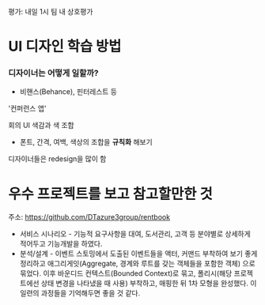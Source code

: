 평가: 내일 1시 팀 내 상호평가 

# UI 디자인 학습 방법 

### 디자이너는 어떻게 일할까?

- 비핸스(Behance), 핀터레스트 등 

'컨퍼런스 앱'

회의 UI 색감과 색 조합

- 폰트, 간격, 여백, 색상의 조합을 **규칙화** 해보기

디자이너들은 redesign을 많이 함 

# 우수 프로젝트를 보고 참고할만한 것
주소: https://github.com/DTazure3group/rentbook
- 서비스 시나리오 - 기능적 요구사항을 대여, 도서관리, 고객 등 분야별로 상세하게 적어두고 기능개발을 하였다.
- 분석/설계 - 이벤트 스토밍에서 도출된 이벤트들을 액터, 커맨드 부착하여 보기 좋게 정리하고 애그리게잇(Aggregate, 경계와 루트를 갖는 객체들을 포함한 객체) 으로 묶었다. 이후 바운디드 컨텍스트(Bounded Context)로 묶고, 폴리시(해당 프로젝트에선 상태 변경을 나타냈을 때 사용) 부착하고, 매핑한 뒤 1차 모형을 완성했다.  이 일련의 과정들을 기억해두면 좋을 것 같다.